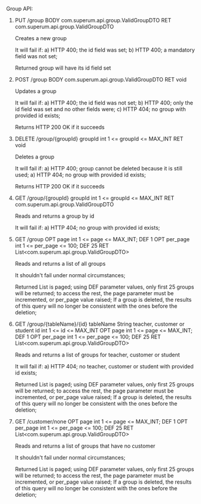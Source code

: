 Group API:

1)
    PUT   /group
    BODY  com.superum.api.group.ValidGroupDTO
    RET   com.superum.api.group.ValidGroupDTO

    Creates a new group

    It will fail if:
    a) HTTP 400; the id field was set;
    b) HTTP 400; a mandatory field was not set;

    Returned group will have its id field set

2)
    POST  /group
    BODY  com.superum.api.group.ValidGroupDTO
    RET   void

    Updates a group

    It will fail if:
    a) HTTP 400; the id field was not set;
    b) HTTP 400; only the id field was set and no other fields were;
    c) HTTP 404; no group with provided id exists;

    Returns HTTP 200 OK if it succeeds

3)
    DELETE  /group/{groupId}
            groupId        int            1 <= groupId <= MAX_INT
    RET     void

    Deletes a group

    It will fail if:
    a) HTTP 400; group cannot be deleted because it is still used;
    a) HTTP 404; no group with provided id exists;

    Returns HTTP 200 OK if it succeeds

4)
    GET  /group/{groupId}
         groupId        int            1 <= groupId <= MAX_INT
    RET  com.superum.api.group.ValidGroupDTO

    Reads and returns a group by id

    It will fail if:
    a) HTTP 404; no group with provided id exists;

5)
    GET  /group
    OPT  page           int            1 <= page <= MAX_INT; DEF 1
    OPT  per_page       int            1 <= per_page <= 100; DEF 25
    RET  List<com.superum.api.group.ValidGroupDTO>

    Reads and returns a list of all groups

    It shouldn't fail under normal circumstances;

    Returned List is paged; using DEF parameter values, only first 25 groups will be returned; to access the rest,
    the page parameter must be incremented, or per_page value raised;
    If a group is deleted, the results of this query will no longer be consistent with the ones before the deletion;

6)
    GET  /group/{tableName}/{id}
         tableName      String         teacher, customer or student
         id             int            1 <= id <= MAX_INT
    OPT  page           int            1 <= page <= MAX_INT; DEF 1
    OPT  per_page       int            1 <= per_page <= 100; DEF 25
    RET  List<com.superum.api.group.ValidGroupDTO>

    Reads and returns a list of groups for teacher, customer or student

    It will fail if:
    a) HTTP 404; no teacher, customer or student with provided id exists;

    Returned List is paged; using DEF parameter values, only first 25 groups will be returned; to access the rest,
    the page parameter must be incremented, or per_page value raised;
    If a group is deleted, the results of this query will no longer be consistent with the ones before the deletion;

7)
    GET  /customer/none
    OPT  page           int            1 <= page <= MAX_INT; DEF 1
    OPT  per_page       int            1 <= per_page <= 100; DEF 25
    RET  List<com.superum.api.group.ValidGroupDTO>

    Reads and returns a list of groups that have no customer

    It shouldn't fail under normal circumstances;

    Returned List is paged; using DEF parameter values, only first 25 groups will be returned; to access the rest,
    the page parameter must be incremented, or per_page value raised;
    If a group is deleted, the results of this query will no longer be consistent with the ones before the deletion;
